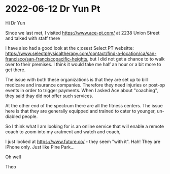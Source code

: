 # 2022-06-12 Dr Yun Pt

Hi Dr Yun

Since we last met, I visited https://www.ace-pt.com/ at 2238 Union Street and talked with staff there

I have also had a good look at the c;osest Select PT websitte: https://www.selectphysicaltherapy.com/contact/find-a-location/ca/san-francisco/san-franciscopacific-heights, but I did not get a chance to to walk over to their premises. I think it would take me half an hour or a bit more to get there.

The issue with both these organizations is that they are set up to bill medicare and insurance companies. Therefore they need injuries or post-op events in order to trigger payments. When I asked Ace about "coaching", they said thay did not offer such services.

At the other end of the spectrum there are all the fitness centers. The issue here is that they are generally equipped and trained to cater to younger, un-diabled people.

So I think what I am looking for is an online service that will enable a remote coach to zoom into my aratment and watch and coach,

I just looked at https://www.future.co/ - they seem "with it". Hah! They are iPhone only. Just like Pine Park...

Oh well

Theo

